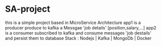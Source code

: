 # SA-project
this is a simple project based in MicroService Architecture 
app1 is a producer produce to kafka a Messgae  'job details' [position,salary,...] 
app2 is a consumer subscribed to kafka and consume messages 'job destails' and persist them to database
Stack : Nodejs | Kafka | MongoDb | Docker 
